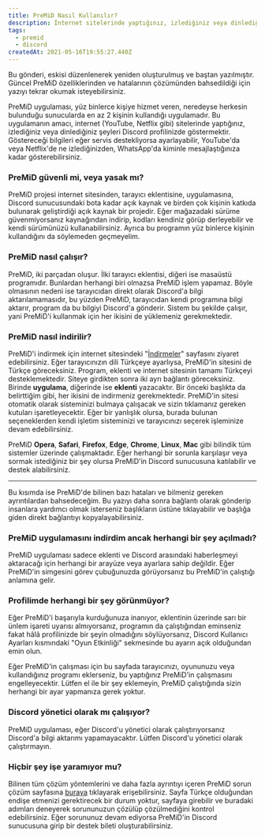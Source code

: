```yaml
---
title: PreMiD Nasıl Kullanılır?
description: İnternet sitelerinde yaptığınız, izlediğiniz veya dinlediğiniz aktiviteleri Discord profilinize yansıtan PreMiD nasıl kullanılır?
tags:
  - premid
  - discord
createdAt: 2021-05-16T19:55:27.440Z
---
```


<blog-notification>

Bu gönderi, eskisi düzenlenerek yeniden oluşturulmuş ve baştan yazılmıştır. Güncel PreMiD özelliklerinden ve hatalarının çözümünden bahsedildiği için yazıyı tekrar okumak isteyebilirsiniz.

</blog-notification>

PreMiD uygulaması, yüz binlerce kişiye hizmet veren, neredeyse herkesin bulunduğu sunucularda en az 2 kişinin kullandığı uygulamadır. Bu uygulamanın amacı, internet (YouTube, Netflix gibi) sitelerinde yaptığınız, izlediğiniz veya dinlediğiniz şeyleri Discord profilinizde göstermektir. Göstereceği bilgileri eğer servis destekliyorsa ayarlayabilir, YouTube'da veya Netflix'de ne izlediğinizden, WhatsApp'da kiminle mesajlaştığınıza kadar gösterebilirsiniz.

### PreMiD güvenli mi, veya yasak mı?

PreMiD projesi internet sitesinden, tarayıcı eklentisine, uygulamasına, Discord sunucusundaki bota kadar açık kaynak ve birden çok kişinin katkıda bulunarak geliştirdiği açık kaynak bir projedir. Eğer mağazadaki sürüme güvenmiyorsanız kaynağından indirip, kodları kendiniz görüp derleyebilir ve kendi sürümünüzü kullanabilirsiniz. Ayrıca bu programın yüz binlerce kişinin kullandığını da söylemeden geçmeyelim.

### PreMiD nasıl çalışır?

PreMiD, iki parçadan oluşur. İlki tarayıcı eklentisi, diğeri ise masaüstü programıdır. Bunlardan herhangi biri olmazsa PreMiD işlem yapamaz. Böyle olmasının nedeni ise tarayıcıdan direkt olarak Discord'a bilgi aktarılamamasıdır, bu yüzden PreMiD, tarayıcıdan kendi programına bilgi aktarır, program da bu bilgiyi Discord'a gönderir. Sistem bu şekilde çalışır, yani PreMiD'i kullanmak için her ikisini de yüklemeniz gerekmektedir.

### PreMiD nasıl indirilir?

PreMiD'i indirmek için internet sitesindeki "[İndirmeler](https://premid.app/downloads)" sayfasını ziyaret edebilirsiniz. Eğer tarayıcınızın dili Türkçeye ayarlıysa, PreMiD'in sitesini de Türkçe göreceksiniz. Program, eklenti ve internet sitesinin tamamı Türkçeyi desteklemektedir. Siteye girdikten sonra iki ayrı bağlantı göreceksiniz. Birinde **uygulama**, diğerinde ise **eklenti** yazacaktır. Bir önceki başlıkta da belirttiğim gibi, her ikisini de indirmeniz gerekmektedir. PreMiD'in sitesi otomatik olarak sisteminizi bulmaya çalışacak ve sizin tıklamanız gereken kutuları işaretleyecektir. Eğer bir yanlışlık olursa, burada bulunan seçeneklerden kendi işletim sisteminizi ve tarayıcınızı seçerek işleminize devam edebilirsiniz.

<blog-notification>

PreMiD **Opera**, **Safari**, **Firefox**, **Edge**, **Chrome**, **Linux**, **Mac** gibi bilindik tüm sistemler üzerinde çalışmaktadır. Eğer herhangi bir sorunla karşılaşır veya sormak istediğiniz bir şey olursa PreMiD'in Discord sunucusuna katılabilir ve destek alabilirsiniz.

</blog-notification>

<hr>

Bu kısımda ise PreMiD'de bilinen bazı hataları ve bilmeniz gereken ayrıntılardan bahsedeceğim. Bu yazıyı daha sonra bağlantı olarak gönderip insanlara yardımcı olmak isterseniz başlıkların üstüne tıklayabilir ve başlığa giden direkt bağlantıyı kopyalayabilirsiniz.

### PreMiD uygulamasını indirdim ancak herhangi bir şey açılmadı?

PreMiD uygulaması sadece eklenti ve Discord arasındaki haberleşmeyi aktaracağı için herhangi bir arayüze veya ayarlara sahip değildir. Eğer PreMiD'in simgesini görev çubuğunuzda görüyorsanız bu PreMiD'in çalıştığı anlamına gelir.

<smart-image src="https://i.imgur.com/PQ0OXHL.gif" title="PreMiD'i görev çubuğunda gösteren resim"></smart-image>

### Profilimde herhangi bir şey görünmüyor?

Eğer PreMiD'i başarıyla kurduğunuza inanıyor, eklentinin üzerinde sarı bir ünlem işareti uyarısı almıyorsanız, programın da çalıştığından eminseniz fakat hâlâ profilinizde bir şeyin olmadığını söylüyorsanız, Discord Kullanıcı Ayarları kısmındaki "Oyun Etkinliği" sekmesinde bu ayarın açık olduğundan emin olun.

<blog-notification type="warning">

Eğer PreMiD'in çalışması için bu sayfada tarayıcınızı, oyununuzu veya kullandığınız programı eklerseniz, bu yaptığınız PreMiD'in çalışmasını engelleyecektir. Lütfen el ile bir şey eklemeyin, PreMiD çalıştığında sizin herhangi bir ayar yapmanıza gerek yoktur.

</blog-notification>

<div class="rounded bg-[#36393f]">
  <smart-image src="https://i.imgur.com/PApLvyb.png" title="Kullanıcı ayarlarındaki Oyun Etkinliği sayfası"></smart-image>
</div>

### Discord yönetici olarak mı çalışıyor?

PreMiD uygulaması, eğer Discord'u yönetici olarak çalıştırıyorsanız Discord'a bilgi aktarımı yapamayacaktır. Lütfen Discord'u yönetici olarak çalıştırmayın.

### Hiçbir şey işe yaramıyor mu?

Bilinen tüm çözüm yöntemlerini ve daha fazla ayrıntıyı içeren PreMiD sorun çözüm sayfasına [buraya](https://docs.premid.app/tr/troubleshooting) tıklayarak erişebilirsiniz. Sayfa Türkçe olduğundan endişe etmenizi gerektirecek bir durum yoktur, sayfaya girebilir ve buradaki adımları deneyerek sorununuzun çözülüp çözülmediğini kontrol edebilirsiniz. Eğer sorununuz devam ediyorsa PreMiD'in Discord sunucusuna girip bir destek bileti oluşturabilirsiniz.
